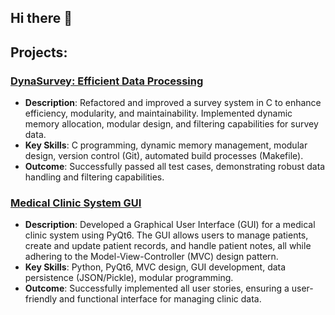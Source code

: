 ## Hi there 👋

## Projects:
### [DynaSurvey: Efficient Data Processing](https://github.com/laellbec/DynaSurvey)
- **Description**: Refactored and improved a survey system in C to enhance efficiency, modularity, and maintainability. Implemented dynamic memory allocation, modular design, and filtering capabilities for survey data.
- **Key Skills**: C programming, dynamic memory management, modular design, version control (Git), automated build processes (Makefile).
- **Outcome**: Successfully passed all test cases, demonstrating robust data handling and filtering capabilities.

### [Medical Clinic System GUI](https://github.com/laellbec/MedicalClinic)
- **Description**: Developed a Graphical User Interface (GUI) for a medical clinic system using PyQt6. The GUI allows users to manage patients, create and update patient records, and handle patient notes, all while adhering to the Model-View-Controller (MVC) design pattern.
- **Key Skills**: Python, PyQt6, MVC design, GUI development, data persistence (JSON/Pickle), modular programming.
- **Outcome**: Successfully implemented all user stories, ensuring a user-friendly and functional interface for managing clinic data.
